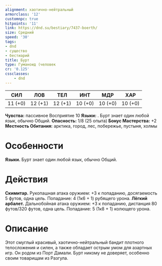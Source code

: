 ```yaml
---
alignment: хаотично-нейтральный
armorclass: '12'
customnpc: true
hitpoints: '11'
link: https://dnd.su/bestiary/7437-boerth/
size: Средний
speed: '30'
tags:
- dnd
- существо
- бестиарий
title: Бурт
type: Гуманоид (человек
cr: '0.125'
cssclasses:
    - dnd
---
```



| СИЛ | ЛОВ | ТЕЛ | ИНТ | МДР | ХАР |
|---|---|---|---|---|---|
| 11 (+0) | 12 (+1) | 12 (+1) | 10 (+0) | 10 (+0) | 10 (+0) |
**Чувства:** пассивное Восприятие 10
**Языки:** . Бурт знает один любой язык, обычно Общий.
**Опасность:** 1/8 (25 опыта)
**Бонус Мастерства:** +2
**Местность Обитания:** арктика, город, лес, побережье, пустыня, холмы


# Особенности
**Языки.** Бурт знает один любой язык, обычно Общий.


# Действия
**Скимитар.** Рукопашная атака оружием: +3 к попаданию, досягаемость 5 футов, одна цель. Попадание: 4 (1к6 + 1) рубящего урона.
**Лёгкий арбалет.** Дальнобойная атака оружием: +3 к попаданию, дистанция 80 футов/320 футов, одна цель. Попадание: 5 (1к8 + 1) колющего урона.


# Описание
Этот смуглый красивый, хаотично-нейтральный бандит плотного телосложения и силен, а также обладает острым умом для азартных игр. Он родом из Порт Дамали. Бурт никому не доверяет, особенно своим товарищам из Разгула.
